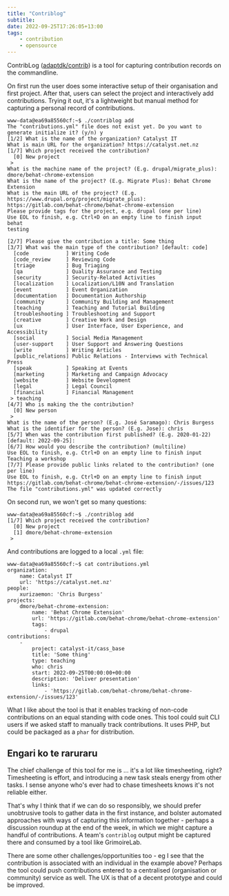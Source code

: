 ```yaml
---
title: "Contriblog"
subtitle:
date: 2022-09-25T17:26:05+13:00
tags:
    - contribution
    - opensource
---
```


ContribLog ([adaptdk/contrib](https://github.com/adaptdk/contrib)) is a tool for capturing contribution records on the commandline.

On first run the user does some interactive setup of their organisation and first project. After that, users can select the project and interactively add contributions. Trying it out, it's a lightweight but manual method for capturing a personal record of contributions.

```
www-data@ea69a85560cf:~$ ./contriblog add
The "contributions.yml" file does not exist yet. Do you want to generate initialize it? (y/n) y
[1/2] What is the name of the organization? Catalyst IT
What is main URL for the organization? https://catalyst.net.nz
[1/7] Which project received the contribution?
  [0] New project
 >
What is the machine name of the project? (E.g. drupal/migrate_plus): dmore/behat-chrome-extension
What is the name of the project? (E.g. Migrate Plus): Behat Chrome Extension
What is the main URL of the project? (E.g. https://www.drupal.org/project/migrate_plus): https://gitlab.com/behat-chrome/behat-chrome-extension
Please provide tags for the project, e.g. drupal (one per line)
Use EOL to finish, e.g. Ctrl+D on an empty line to finish input
behat
testing

[2/7] Please give the contribution a title: Some thing
[3/7] What was the main type of the contribution? [default: code]
  [code            ] Writing Code
  [code_review     ] Reviewing Code
  [triage          ] Bug Triaging
  [qa              ] Quality Assurance and Testing
  [security        ] Security-Related Activities
  [localization    ] Localization/L10N and Translation
  [event           ] Event Organization
  [documentation   ] Documentation Authorship
  [community       ] Community Building and Management
  [teaching        ] Teaching and Tutorial Building
  [troubleshooting ] Troubleshooting and Support
  [creative        ] Creative Work and Design
  [ux              ] User Interface, User Experience, and Accessibility
  [social          ] Social Media Management
  [user-support    ] User Support and Answering Questions
  [write           ] Writing Articles
  [public_relations] Public Relations - Interviews with Technical Press
  [speak           ] Speaking at Events
  [marketing       ] Marketing and Campaign Advocacy
  [website         ] Website Development
  [legal           ] Legal Council
  [financial       ] Financial Management
 > teaching
[4/7] Who is making the the contribution?
  [0] New person
 >
What is the name of the person? (E.g. José Saramago): Chris Burgess
What is the identifier for the person? (E.g. Jose): chris
[5/7] When was the contribution first published? (E.g. 2020-01-22) [default: 2022-09-25]:
[6/7] How would you describe the contribution? (multiline)
Use EOL to finish, e.g. Ctrl+D on an empty line to finish input
Teaching a workshop
[7/7] Please provide public links related to the contribution? (one per line)
Use EOL to finish, e.g. Ctrl+D on an empty line to finish input
https://gitlab.com/behat-chrome/behat-chrome-extension/-/issues/123
The file "contributions.yml" was updated correctly
```

On second run, we won't get so many questions:

```
www-data@ea69a85560cf:~$ ./contriblog add
[1/7] Which project received the contribution?
  [0] New project
  [1] dmore/behat-chrome-extension
 >
```

And contributions are logged to a local `.yml` file:

```
www-data@ea69a85560cf:~$ cat contributions.yml
organization:
    name: Catalyst IT
    url: 'https://catalyst.net.nz'
people:
    xurizaemon: 'Chris Burgess'
projects:
    dmore/behat-chrome-extension:
        name: 'Behat Chrome Extension'
        url: 'https://gitlab.com/behat-chrome/behat-chrome-extension'
        tags:
            - drupal
contributions:
    -
        project: catalyst-it/cass_base
        title: 'Some thing'
        type: teaching
        who: chris
        start: 2022-09-25T00:00:00+00:00
        description: 'Deliver presentation'
        links:
            - 'https://gitlab.com/behat-chrome/behat-chrome-extension/-/issues/123'
```

What I like about the tool is that it enables tracking of non-code contributions on an equal standing with code ones. This tool could suit CLI users if we asked staff to manually track contributions. It uses PHP, but could be packaged as a `phar` for distribution.

## Engari ko te raruraru

The chief challenge of this tool for me is ... it's a lot like timesheeting, right? Timesheeting is effort, and introducing a new task steals energy from other tasks. I sense anyone who's ever had to chase timesheets knows it's not reliable either.

That's why I think that if we can do so responsibly, we should prefer unobtrusive tools to gather data in the first instance, and bolster automated approaches with ways of capturing this information together - perhaps a discussion roundup at the end of the week, in which we might capture a handful of contributions. A team's `contriblog` output might be captured there and consumed by a tool like GrimoireLab.

There are some other challenges/opportunities too - eg I see that the contribution is associated with an individual in the example above? Perhaps the tool could push contributions entered to a centralised (organisation or community) service as well. The UX is that of a decent prototype and could be improved.
